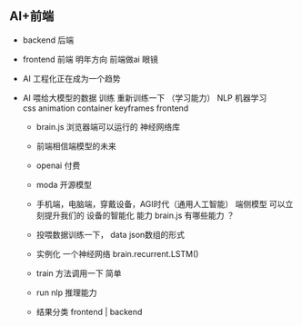 ## AI+前端

- backend 后端  

- frontend 前端   明年方向  前端做ai 眼镜
- AI 工程化正在成为一个趋势

- AI 
  喂给大模型的数据
  训练  重新训练一下 （学习能力） NLP 机器学习  
  css  animation  container keyframes   frontend

   - brain.js  浏览器端可以运行的 神经网络库


   - 前端相信端模型的未来
    - openai 付费
    - moda 开源模型
    - 手机端，电脑端，穿戴设备，AGI时代（通用人工智能） 端侧模型
    可以立刻提升我们的 设备的智能化 能力
    brain.js 有哪些能力 ？
    - 投喂数据训练一下，
    data  json数组的形式
    - 实例化 一个神经网络
    brain.recurrent.LSTM()
    - train 方法调用一下 简单
    - run nlp 推理能力
    - 结果分类  frontend | backend 